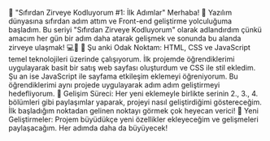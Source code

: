 🚀 "Sıfırdan Zirveye Kodluyorum #1: İlk Adımlar"
Merhaba! 👋
Yazılım dünyasına sıfırdan adım attım ve Front-end geliştirme yolculuğuma başladım. Bu seriyi "Sıfırdan Zirveye Kodluyorum" olarak adlandırdım çünkü amacım her gün bir adım daha atarak gelişmek ve sonunda bu alanda zirveye ulaşmak! 💻🚀
🔑 Şu anki Odak Noktam:
HTML, CSS ve JavaScript temel teknolojileri üzerinde çalışıyorum. İlk projemde öğrendiklerimi uygulayarak basit bir satış web sayfası oluşturdum ve CSS ile stil ekledim. Şu an ise JavaScript ile sayfama etkileşim eklemeyi öğreniyorum. Bu öğrendiklerimi aynı projede uygulayarak adım adım geliştirmeyi hedefliyorum.
🌱 Gelişim Süreci:
Her yeni eklemeyle birlikte serinin 2., 3., 4. bölümleri gibi paylaşımlar yaparak, projeyi nasıl geliştirdiğimi göstereceğim. İlk başladığım noktadan gelinen noktayı görmek çok heyecan verici!
🔧 Yeni Geliştirmeler:
Projem büyüdükçe yeni özellikler ekleyeceğim ve gelişmeleri paylaşacağım. Her adımda daha da büyüyecek!
